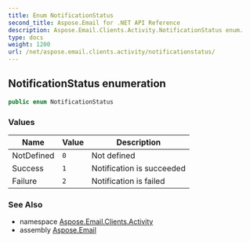 ```yaml
---
title: Enum NotificationStatus
second_title: Aspose.Email for .NET API Reference
description: Aspose.Email.Clients.Activity.NotificationStatus enum. 
type: docs
weight: 1200
url: /net/aspose.email.clients.activity/notificationstatus/
---
```

## NotificationStatus enumeration

```csharp
public enum NotificationStatus
```

### Values

| Name | Value | Description |
| --- | --- | --- |
| NotDefined | `0` | Not defined |
| Success | `1` | Notification is succeeded |
| Failure | `2` | Notification is failed |

### See Also

* namespace [Aspose.Email.Clients.Activity](../../aspose.email.clients.activity/)
* assembly [Aspose.Email](../../)


